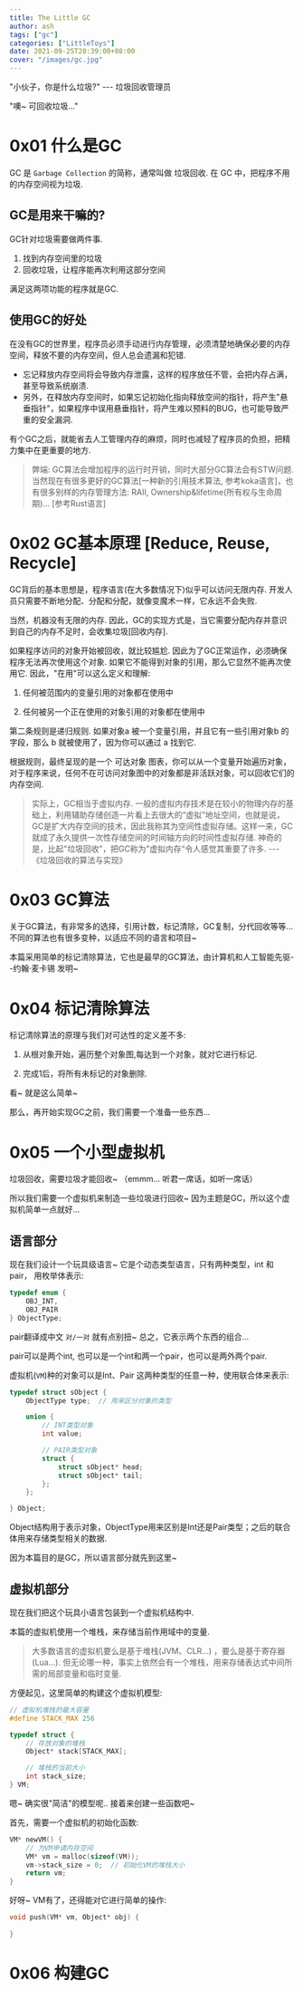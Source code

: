 ```yaml
---
title: The Little GC
author: ash
tags: ["gc"]
categories: ["LittleToys"]
date: 2021-09-25T20:39:00+08:00
cover: "/images/gc.jpg"
---
```



"小伙子，你是什么垃圾?" --- 垃圾回收管理员

"噢~ 可回收垃圾..."

# 0x01 什么是GC

GC 是 `Garbage Collection` 的简称，通常叫做 垃圾回收. 在 GC 中，把程序不用的内存空间视为垃圾. 

## GC是用来干嘛的?

GC针对垃圾需要做两件事.

1. 找到内存空间里的垃圾
2. 回收垃圾，让程序能再次利用这部分空间

满足这两项功能的程序就是GC.

## 使用GC的好处

在没有GC的世界里，程序员必须手动进行内存管理，必须清楚地确保必要的内存空间，释放不要的内存空间，但人总会遗漏和犯错.

* 忘记释放内存空间将会导致内存泄露，这样的程序放任不管，会把内存占满，甚至导致系统崩溃.
* 另外，在释放内存空间时，如果忘记初始化指向释放空间的指针，将产生"悬垂指针"，如果程序中误用悬垂指针，将产生难以预料的BUG，也可能导致严重的安全漏洞.

有个GC之后，就能省去人工管理内存的麻烦，同时也减轻了程序员的负担，把精力集中在更重要的地方.

> 弊端: GC算法会增加程序的运行时开销，同时大部分GC算法会有STW问题.
> 当然现在有很多更好的GC算法[一种新的引用技术算法, 参考koka语言]，也有很多别样的内存管理方法: RAII, Ownership&lifetime(所有权与生命周期)... [参考Rust语言]

# 0x02 GC基本原理 [Reduce, Reuse, Recycle]

GC背后的基本思想是，程序语言(在大多数情况下)似乎可以访问无限内存. 开发人员只需要不断地分配、分配和分配，就像变魔术一样，它永远不会失败.

当然，机器没有无限的内存. 因此，GC的实现方式是，当它需要分配内存并意识到自己的内存不足时，会收集垃圾[回收内存].

如果程序访问的对象开始被回收，就比较尴尬. 因此为了GC正常运作，必须确保程序无法再次使用这个对象. 如果它不能得到对象的引用，那么它显然不能再次使用它. 因此，"在用"可以这么定义和理解:

1. 任何被范围内的变量引用的对象都在使用中

2. 任何被另一个正在使用的对象引用的对象都在使用中

第二条规则是递归规则. 如果对象a 被一个变量引用，并且它有一些引用对象b 的字段，那么 b 就被使用了，因为你可以通过 a 找到它.

根据规则，最终呈现的是一个 可达对象 图表，你可以从一个变量开始遍历对象，对于程序来说，任何不在可访问对象图中的对象都是非活跃对象，可以回收它们的内存空间.

> 实际上，GC相当于虚拟内存. 一般的虚拟内存技术是在较小的物理内存的基础上，利用辅助存储创造一片看上去很大的“虚拟”地址空间，也就是说，GC是扩大内存空间的技术，因此我称其为空间性虚拟存储。这样一来，GC就成了永久提供一次性存储空间的时间轴方向的时间性虚拟存储. 神奇的是，比起"垃圾回收"，把GC称为"虚拟内存“令人感觉其重要了许多. --- 《垃圾回收的算法与实现》

# 0x03 GC算法

关于GC算法，有非常多的选择，引用计数，标记清除，GC复制，分代回收等等... 不同的算法也有很多变种，以适应不同的语言和项目~

本篇采用简单的标记清除算法，它也是最早的GC算法，由计算机和人工智能先驱--约翰·麦卡锡 发明~

# 0x04 标记清除算法

标记清除算法的原理与我们对可达性的定义差不多:

1. 从根对象开始，遍历整个对象图,每达到一个对象，就对它进行标记.

2. 完成1后，将所有未标记的对象删除.

看~ 就是这么简单~

那么，再开始实现GC之前，我们需要一个准备一些东西...

# 0x05 一个小型虚拟机

垃圾回收，需要垃圾才能回收~ （emmm... 听君一席话，如听一席话）

所以我们需要一个虚拟机来制造一些垃圾进行回收~ 因为主题是GC，所以这个虚拟机简单一点就好...

## 语言部分

现在我们设计一个玩具级语言~ 它是个动态类型语言，只有两种类型，int 和 pair， 用枚举体表示:

```c
typedef enum {
    OBJ_INT,
    OBJ_PAIR
} ObjectType;
```

pair翻译成中文 `对/一对` 就有点别扭~ 总之，它表示两个东西的组合...

pair可以是两个int, 也可以是一个int和两一个pair，也可以是两外两个pair. 

虚拟机(`VM`)种的对象可以是Int、Pair 这两种类型的任意一种，使用联合体来表示:

```c
typedef struct sObject {
    ObjectType type;  // 用来区分对象的类型

    union {
        // INT类型对象
        int value; 

        // PAIR类型对象
        struct {
            struct sObject* head;
            struct sObject* tail;
        };
    };

} Object;
```

Object结构用于表示对象，ObjectType用来区别是Int还是Pair类型；之后的联合体用来存储类型相关的数据.

因为本篇目的是GC，所以语言部分就先到这里~

## 虚拟机部分

现在我们把这个玩具小语言包装到一个虚拟机结构中.

本篇的虚拟机使用一个堆栈，来存储当前作用域中的变量.

> 大多数语言的虚拟机要么是基于堆栈(JVM、CLR...) ，要么是基于寄存器(Lua...). 但无论哪一种，事实上依然会有一个堆栈，用来存储表达式中间所需的局部变量和临时变量.

方便起见，这里简单的构建这个虚拟机模型:

```c
// 虚拟机堆栈的最大容量
#define STACK_MAX 256

typedef struct {
    // 存放对象的堆栈
    Object* stack[STACK_MAX];

    // 堆栈的当前大小
    int stack_size;
} VM;
```

嗯~ 确实很"简洁"的模型呢.. 接着来创建一些函数吧~

首先，需要一个虚拟机的初始化函数:

```c
VM* newVM() {
    // 为VM申请内存空间
    VM* vm = malloc(sizeof(VM));
    vm->stack_size = 0;  // 初始化VM的堆栈大小
    return vm;
}
```

好呀~ VM有了，还得能对它进行简单的操作:

```c
void push(VM* vm, Object* obj) {
    
}
```


# 0x06 构建GC


